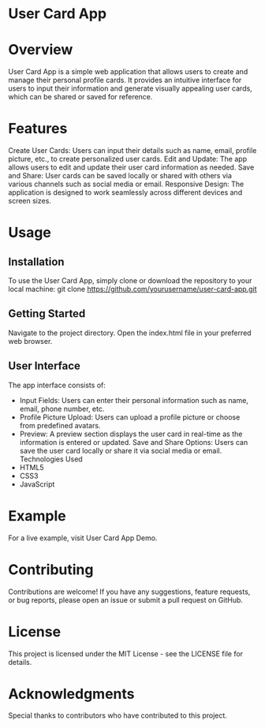 # User Card App
# Overview
User Card App is a simple web application that allows users to create and manage their personal profile cards. It provides an intuitive interface for users to input their information and generate visually appealing user cards, which can be shared or saved for reference.

# Features
Create User Cards: Users can input their details such as name, email, profile picture, etc., to create personalized user cards.
Edit and Update: The app allows users to edit and update their user card information as needed.
Save and Share: User cards can be saved locally or shared with others via various channels such as social media or email.
Responsive Design: The application is designed to work seamlessly across different devices and screen sizes.
# Usage
## Installation
To use the User Card App, simply clone or download the repository to your local machine:
git clone https://github.com/yourusername/user-card-app.git
## Getting Started
Navigate to the project directory.
Open the index.html file in your preferred web browser.
## User Interface
The app interface consists of:

* Input Fields: Users can enter their personal information such as name, email, phone number, etc.
* Profile Picture Upload: Users can upload a profile picture or choose from predefined avatars.
* Preview: A preview section displays the user card in real-time as the information is entered or updated.
Save and Share Options: Users can save the user card locally or share it via social media or email.
Technologies Used
* HTML5
* CSS3
* JavaScript
# Example
For a live example, visit User Card App Demo.

# Contributing
Contributions are welcome! If you have any suggestions, feature requests, or bug reports, please open an issue or submit a pull request on GitHub.

# License
This project is licensed under the MIT License - see the LICENSE file for details.

# Acknowledgments
Special thanks to contributors who have contributed to this project.


